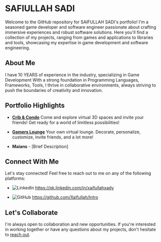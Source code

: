# SAFIULLAH SADI

Welcome to the GitHub repository for SAIFULLAH SADI's portfolio! I'm a seasoned game developer and software engineer passionate about crafting immersive experiences and robust software solutions. Here you'll find a collection of my projects, ranging from games and applications to libraries and tools, showcasing my expertise in game development and software engineering.

## About Me

I have 10 YEARS of experience in the industry, specializing in Game Development With a strong foundation in Programming Languages, Frameworks, Tools, I thrive in collaborative environments, always striving to push the boundaries of creativity and innovation.

## Portfolio Highlights

- [**Crib & Condo**](https://virtua.com/metaverse) Come and explore virtual 3D spaces and invite your friends! Get ready for a world of limitless possibilities!

- [**Gamers Lounge**](https://dashboard.virtua.com/) Your own virtual lounge. Decorate, personalize, customize, invite friends, and a lot more!


- **Maians** - [Brief Description]

## Connect With Me

Let's stay connected! Feel free to reach out to me on any of the following platforms:

- ![LinkedIn](https://img.shields.io/badge/LinkedIn-Connect-blue?style=social&logo=linkedin&labelColor=blue) https://pk.linkedin.com/in/xaifullahxady
<!--- ![Twitter](https://img.shields.io/badge/Twitter-Follow-blue?style=social&logo=twitter&labelColor=blue)(Your Twitter Profile URL)-->
- ![GitHub](https://img.shields.io/badge/GitHub-Follow-blue?style=social&logo=github&labelColor=blue) https://github.com/Xaifullah/Intro

## Let's Collaborate

I'm always open to collaboration and new opportunities. If you're interested in working together or have any questions about my projects, don't hesitate to [reach out](mailto:saifullahsadi@hotmail.com).
